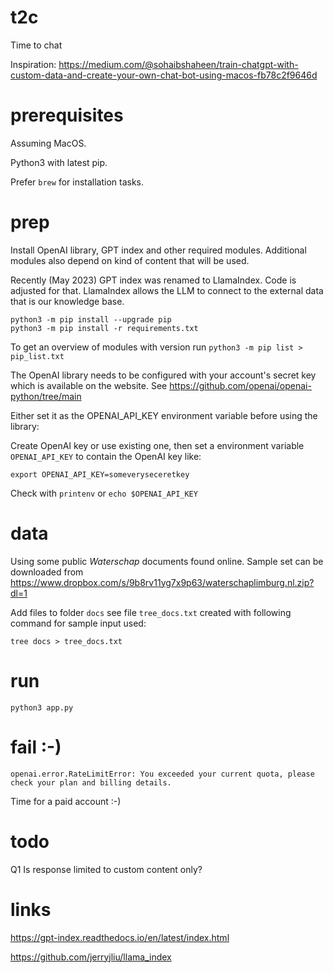 # t2c

Time to chat

Inspiration: https://medium.com/@sohaibshaheen/train-chatgpt-with-custom-data-and-create-your-own-chat-bot-using-macos-fb78c2f9646d

# prerequisites

Assuming MacOS.

Python3 with latest pip.

Prefer `brew` for installation tasks.

# prep

Install OpenAI library, GPT index and other required modules. Additional modules also depend on kind of content that will be used.

Recently (May 2023) GPT index was renamed to LlamaIndex. Code is adjusted for that. LlamaIndex allows the LLM to connect to the external data that is our knowledge base.

```
python3 -m pip install --upgrade pip
python3 -m pip install -r requirements.txt
```

To get an overview of modules with version run `python3 -m pip list > pip_list.txt`

The OpenAI library needs to be configured with your account's secret key which is available on the website. See https://github.com/openai/openai-python/tree/main

Either set it as the OPENAI_API_KEY environment variable before using the library:

Create OpenAI key or use existing one, then set a environment variable `OPENAI_API_KEY` to contain the OpenAI key like:

`export OPENAI_API_KEY=someveryseceretkey`

Check with `printenv` or `echo $OPENAI_API_KEY`

# data

Using some public *Waterschap* documents found online. Sample set can be downloaded from https://www.dropbox.com/s/9b8rv11yg7x9p63/waterschaplimburg.nl.zip?dl=1

Add files to folder `docs` see file `tree_docs.txt` created with following command for sample input used:

`tree docs > tree_docs.txt`

# run

`python3 app.py`

# fail :-)

```
openai.error.RateLimitError: You exceeded your current quota, please check your plan and billing details.
```

Time for a paid account :-)

# todo

Q1
Is response limited to custom content only?

# links

https://gpt-index.readthedocs.io/en/latest/index.html

https://github.com/jerryjliu/llama_index
